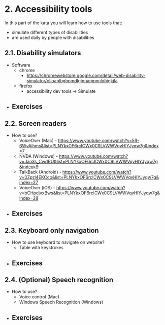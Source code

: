 # 2. Accessibility tools

In this part of the kata you will learn how to use tools that:
- simulate different types of disabilities
- are used daily by people with disabilities

## 2.1. Disability simulators

- Software
    - chrome
        - https://chromewebstore.google.com/detail/web-disability-simulator/olioanlbgbpmdlgjnnampnnlohigkjla
    - firefox
        - accessibility dev tools -> Simulate
- Exercises
    - 

## 2.2. Screen readers

- How to use?
    - VoiceOver (Mac) - https://www.youtube.com/watch?v=5R-6WvAihms&list=PLNYkxOF6rcICWx0C9LVWWVqvHlYJyqw7g&index=7
    - NVDA (Windows) - https://www.youtube.com/watch?v=Jao3s_CwdRU&list=PLNYkxOF6rcICWx0C9LVWWVqvHlYJyqw7g&index=9
    - TalkBack (Android) - https://www.youtube.com/watch?v=0Zpzl4EKCco&list=PLNYkxOF6rcICWx0C9LVWWVqvHlYJyqw7g&index=27
    - VoiceOver (iOS) - https://www.youtube.com/watch?v=bCHpdjvxBws&list=PLNYkxOF6rcICWx0C9LVWWVqvHlYJyqw7g&index=28
- Exercises
    -

## 2.3. Keyboard only navigation

- How to use keyboard to navigate on website?
    - Table with keystrokes
- Exercises
    - 

## 2.4. (Optional) Speech recognition

- How to use?
    - Voice control (Mac)
    - Windows Speech Recognition (Windows)
- Exercises
    -

